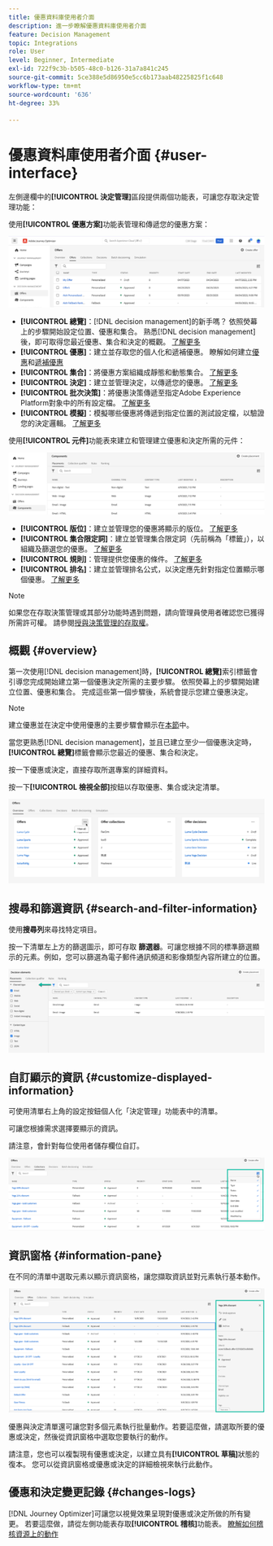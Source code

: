 ```yaml
---
title: 優惠資料庫使用者介面
description: 進一步瞭解優惠資料庫使用者介面
feature: Decision Management
topic: Integrations
role: User
level: Beginner, Intermediate
exl-id: 722f9c3b-b505-48c0-b126-31a7a841c245
source-git-commit: 5ce388e5d86950e5cc6b173aab48225825f1c648
workflow-type: tm+mt
source-wordcount: '636'
ht-degree: 33%

---
```


# 優惠資料庫使用者介面 {#user-interface}

左側邊欄中的&#x200B;**[!UICONTROL 決定管理]**&#x200B;區段提供兩個功能表，可讓您存取決定管理功能：

使用&#x200B;**[!UICONTROL 優惠方案]**&#x200B;功能表管理和傳遞您的優惠方案：


![](../assets/offers_menu.png)

* **[!UICONTROL 總覽]**：[!DNL decision management]的新手嗎？ 依照熒幕上的步驟開始設定位置、優惠和集合。 熟悉[!DNL decision management]後，即可取得您最近優惠、集合和決定的概觀。 [了解更多](#overview)
* **[!UICONTROL 優惠]**：建立並存取您的個人化和遞補優惠。 瞭解如何建立[優惠](../offer-library/creating-personalized-offers.md)和[遞補優惠](../offer-library/creating-fallback-offers.md)
* **[!UICONTROL 集合]**：將優惠方案組織成靜態和動態集合。 [了解更多](../offer-library/creating-collections.md)
* **[!UICONTROL 決定]**：建立並管理決定，以傳遞您的優惠。 [了解更多](../offer-activities/create-offer-activities.md)
* **[!UICONTROL 批次決策]**：將優惠決策傳遞至指定Adobe Experience Platform對象中的所有設定檔。 [了解更多](../batch-delivery.md)
* **[!UICONTROL 模擬]**：模擬哪些優惠將傳遞到指定位置的測試設定檔，以驗證您的決定邏輯。 [了解更多](../offer-activities/simulation.md)

使用&#x200B;**[!UICONTROL 元件]**&#x200B;功能表來建立和管理建立優惠和決定所需的元件：

![](../assets/offer_activities.png)

* **[!UICONTROL 版位]**：建立並管理您的優惠將顯示的版位。 [了解更多](../offer-library/creating-placements.md)
* **[!UICONTROL 集合限定詞]**：建立並管理集合限定詞（先前稱為「標籤」），以組織及篩選您的優惠。 [了解更多](../offer-library/creating-tags.md)
* **[!UICONTROL 規則]**：管理提供您優惠的條件。 [了解更多](../offer-library/creating-decision-rules.md)
* **[!UICONTROL 排名]**：建立並管理排名公式，以決定應先針對指定位置顯示哪個優惠。 [了解更多](../ranking/create-ranking-formulas.md)

>[!NOTE]
>
>如果您在存取決策管理或其部分功能時遇到問題，請向管理員使用者確認您已獲得所需許可權。 請參閱[授與決策管理的存取權](starting-offer-decisioning.md#granting-acess-to-decision-management)。

## 概觀 {#overview}

第一次使用[!DNL decision management]時，**[!UICONTROL 總覽]**&#x200B;索引標籤會引導您完成開始建立第一個優惠決定所需的主要步驟。 依照熒幕上的步驟開始建立位置、優惠和集合。 完成這些第一個步驟後，系統會提示您建立優惠決定。

>[!NOTE]
>
>建立優惠並在決定中使用優惠的主要步驟會顯示在[本節](../offer-library/key-steps.md)中。

當您更熟悉[!DNL decision management]，並且已建立至少一個優惠決定時，**[!UICONTROL 總覽]**&#x200B;標籤會顯示您最近的優惠、集合和決定。

按一下優惠或決定，直接存取所選專案的詳細資料。

按一下&#x200B;**[!UICONTROL 檢視全部]**&#x200B;按鈕以存取優惠、集合或決定清單。

![](../assets/overview_view-all.png)

## 搜尋和篩選資訊 {#search-and-filter-information}

使用&#x200B;**搜尋列**&#x200B;來尋找特定項目。

按一下清單左上方的篩選圖示，即可存取 **篩選器**。可讓您根據不同的標準篩選顯示的元素。例如，您可以篩選為電子郵件通訊頻道和影像類型內容所建立的位置。

![](../assets/filters.png)

## 自訂顯示的資訊 {#customize-displayed-information}

可使用清單右上角的設定按鈕個人化「決定管理」功能表中的清單。

可讓您根據需求選擇要顯示的資訊。

請注意，會針對每位使用者儲存欄位自訂。

![](../assets/columns.png)

## 資訊窗格 {#information-pane}

在不同的清單中選取元素以顯示資訊窗格，讓您擷取資訊並對元素執行基本動作。

![](../assets/information-pane.png)

優惠與決定清單還可讓您對多個元素執行批量動作。若要這麼做，請選取所要的優惠或決定，然後從資訊窗格中選取您要執行的動作。

請注意，您也可以複製現有優惠或決定，以建立具有&#x200B;**[!UICONTROL 草稿]**&#x200B;狀態的復本。 您可以從資訊窗格或優惠或決定的詳細檢視來執行此動作。

## 優惠和決定變更記錄 {#changes-logs}

[!DNL Journey Optimizer]可讓您以視覺效果呈現對優惠或決定所做的所有變更。 若要這麼做，請從左側功能表存取&#x200B;**[!UICONTROL 稽核]**&#x200B;功能表。 [瞭解如何稽核資源上的動作](../../privacy/audit-logs.md)
